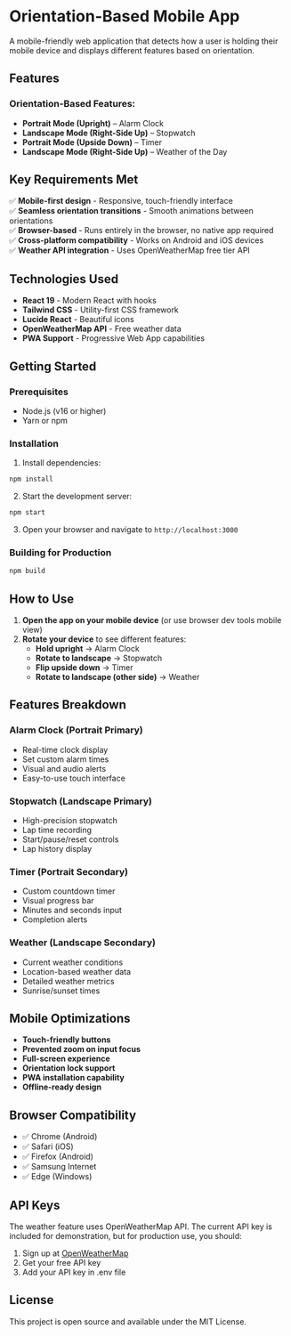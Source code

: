 # Orientation-Based Mobile App

A mobile-friendly web application that detects how a user is holding their mobile device and displays different features based on orientation.

## Features

### Orientation-Based Features:
- **Portrait Mode (Upright)** – Alarm Clock
- **Landscape Mode (Right-Side Up)** – Stopwatch  
- **Portrait Mode (Upside Down)** – Timer
- **Landscape Mode (Right-Side Up)** – Weather of the Day

## Key Requirements Met

✅ **Mobile-first design** - Responsive, touch-friendly interface  
✅ **Seamless orientation transitions** - Smooth animations between orientations  
✅ **Browser-based** - Runs entirely in the browser, no native app required  
✅ **Cross-platform compatibility** - Works on Android and iOS devices  
✅ **Weather API integration** - Uses OpenWeatherMap free tier API  

## Technologies Used

- **React 19** - Modern React with hooks
- **Tailwind CSS** - Utility-first CSS framework
- **Lucide React** - Beautiful icons
- **OpenWeatherMap API** - Free weather data
- **PWA Support** - Progressive Web App capabilities

## Getting Started

### Prerequisites
- Node.js (v16 or higher)
- Yarn or npm

### Installation

1. Install dependencies:
```bash
npm install
```

2. Start the development server:
```bash
npm start
```

3. Open your browser and navigate to `http://localhost:3000`

### Building for Production

```bash
npm build
```

## How to Use

1. **Open the app on your mobile device** (or use browser dev tools mobile view)
2. **Rotate your device** to see different features:
   - **Hold upright** → Alarm Clock
   - **Rotate to landscape** → Stopwatch
   - **Flip upside down** → Timer
   - **Rotate to landscape (other side)** → Weather

## Features Breakdown

### Alarm Clock (Portrait Primary)
- Real-time clock display
- Set custom alarm times
- Visual and audio alerts
- Easy-to-use touch interface

### Stopwatch (Landscape Primary)
- High-precision stopwatch
- Lap time recording
- Start/pause/reset controls
- Lap history display

### Timer (Portrait Secondary)
- Custom countdown timer
- Visual progress bar
- Minutes and seconds input
- Completion alerts

### Weather (Landscape Secondary)
- Current weather conditions
- Location-based weather data
- Detailed weather metrics
- Sunrise/sunset times

## Mobile Optimizations

- **Touch-friendly buttons**
- **Prevented zoom on input focus**
- **Full-screen experience**
- **Orientation lock support**
- **PWA installation capability**
- **Offline-ready design**

## Browser Compatibility

- ✅ Chrome (Android)
- ✅ Safari (iOS)
- ✅ Firefox (Android)
- ✅ Samsung Internet
- ✅ Edge (Windows)

## API Keys

The weather feature uses OpenWeatherMap API. The current API key is included for demonstration, but for production use, you should:

1. Sign up at [OpenWeatherMap](https://openweathermap.org/api)
2. Get your free API key
3. Add your API key in .env file

## License

This project is open source and available under the MIT License.
